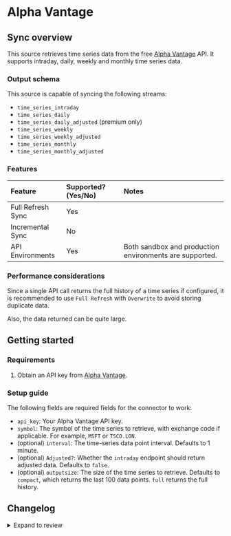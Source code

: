 # Alpha Vantage

## Sync overview

This source retrieves time series data from the free
[Alpha Vantage](https://www.alphavantage.co/) API. It supports intraday, daily,
weekly and monthly time series data.

### Output schema

This source is capable of syncing the following streams:

- `time_series_intraday`
- `time_series_daily`
- `time_series_daily_adjusted` (premium only)
- `time_series_weekly`
- `time_series_weekly_adjusted`
- `time_series_monthly`
- `time_series_monthly_adjusted`

### Features

| Feature           | Supported? \(Yes/No\) | Notes                                                   |
| :---------------- | :-------------------- | :------------------------------------------------------ |
| Full Refresh Sync | Yes                   |                                                         |
| Incremental Sync  | No                    |                                                         |
| API Environments  | Yes                   | Both sandbox and production environments are supported. |

### Performance considerations

Since a single API call returns the full history of a time series if
configured, it is recommended to use `Full Refresh` with `Overwrite` to avoid
storing duplicate data.

Also, the data returned can be quite large.

## Getting started

### Requirements

1. Obtain an API key from [Alpha Vantage](https://www.alphavantage.co/support/#api-key).

### Setup guide

The following fields are required fields for the connector to work:

- `api_key`: Your Alpha Vantage API key.
- `symbol`: The symbol of the time series to retrieve, with exchange code if
  applicable. For example, `MSFT` or `TSCO.LON`.
- (optional) `interval`: The time-series data point interval. Defaults to 1 minute.
- (optional) `Adjusted?`: Whether the `intraday` endpoint should return adjusted
  data. Defaults to `false`.
- (optional) `outputsize`: The size of the time series to retrieve. Defaults to
  `compact`, which returns the last 100 data points. `full` returns the full
  history.

## Changelog

<details>
  <summary>Expand to review</summary>

| Version | Date       | Pull Request                                             | Subject                           |
| :------ | :--------- | :------------------------------------------------------- | :-------------------------------- |
| 0.2.2 | 2025-02-15 | [53933](https://github.com/airbytehq/airbyte/pull/53933) | Update dependencies |
| 0.2.1 | 2025-02-08 | [53421](https://github.com/airbytehq/airbyte/pull/53421) | Update dependencies |
| 0.2.0 | 2025-01-07 | [47275](https://github.com/airbytehq/airbyte/pull/47275) | Migrate to Manifest-only |
| 0.1.30 | 2025-02-01 | [52896](https://github.com/airbytehq/airbyte/pull/52896) | Update dependencies |
| 0.1.29 | 2025-01-25 | [52172](https://github.com/airbytehq/airbyte/pull/52172) | Update dependencies |
| 0.1.28 | 2025-01-18 | [51749](https://github.com/airbytehq/airbyte/pull/51749) | Update dependencies |
| 0.1.27 | 2025-01-11 | [51266](https://github.com/airbytehq/airbyte/pull/51266) | Update dependencies |
| 0.1.26 | 2025-01-04 | [50903](https://github.com/airbytehq/airbyte/pull/50903) | Update dependencies |
| 0.1.25 | 2024-12-28 | [50491](https://github.com/airbytehq/airbyte/pull/50491) | Update dependencies |
| 0.1.24 | 2024-12-21 | [50204](https://github.com/airbytehq/airbyte/pull/50204) | Update dependencies |
| 0.1.23 | 2024-12-14 | [47113](https://github.com/airbytehq/airbyte/pull/47113) | Starting with this version, the Docker image is now rootless. Please note that this and future versions will not be compatible with Airbyte versions earlier than 0.64 |
| 0.1.22 | 2024-10-12 | [46820](https://github.com/airbytehq/airbyte/pull/46820) | Update dependencies |
| 0.1.21 | 2024-10-05 | [46488](https://github.com/airbytehq/airbyte/pull/46488) | Update dependencies |
| 0.1.20 | 2024-09-28 | [46152](https://github.com/airbytehq/airbyte/pull/46152) | Update dependencies |
| 0.1.19 | 2024-09-21 | [45750](https://github.com/airbytehq/airbyte/pull/45750) | Update dependencies |
| 0.1.18 | 2024-09-14 | [45554](https://github.com/airbytehq/airbyte/pull/45554) | Update dependencies |
| 0.1.17 | 2024-09-07 | [45253](https://github.com/airbytehq/airbyte/pull/45253) | Update dependencies |
| 0.1.16 | 2024-08-31 | [44972](https://github.com/airbytehq/airbyte/pull/44972) | Update dependencies |
| 0.1.15 | 2024-08-24 | [44359](https://github.com/airbytehq/airbyte/pull/44359) | Update dependencies |
| 0.1.14 | 2024-08-12 | [43848](https://github.com/airbytehq/airbyte/pull/43848) | Update dependencies |
| 0.1.13 | 2024-08-10 | [43606](https://github.com/airbytehq/airbyte/pull/43606) | Update dependencies |
| 0.1.12 | 2024-08-03 | [43286](https://github.com/airbytehq/airbyte/pull/43286) | Update dependencies |
| 0.1.11 | 2024-07-27 | [42597](https://github.com/airbytehq/airbyte/pull/42597) | Update dependencies |
| 0.1.10 | 2024-07-20 | [42169](https://github.com/airbytehq/airbyte/pull/42169) | Update dependencies |
| 0.1.9 | 2024-07-13 | [41847](https://github.com/airbytehq/airbyte/pull/41847) | Update dependencies |
| 0.1.8 | 2024-07-10 | [41369](https://github.com/airbytehq/airbyte/pull/41369) | Update dependencies |
| 0.1.7 | 2024-07-09 | [41229](https://github.com/airbytehq/airbyte/pull/41229) | Update dependencies |
| 0.1.6 | 2024-07-06 | [40888](https://github.com/airbytehq/airbyte/pull/40888) | Update dependencies |
| 0.1.5 | 2024-06-25 | [40338](https://github.com/airbytehq/airbyte/pull/40338) | Update dependencies |
| 0.1.4 | 2024-06-21 | [39939](https://github.com/airbytehq/airbyte/pull/39939) | Update dependencies |
| 0.1.3 | 2024-06-04 | [38938](https://github.com/airbytehq/airbyte/pull/38938) | [autopull] Upgrade base image to v1.2.1 |
| 0.1.2 | 2024-05-21 | [38512](https://github.com/airbytehq/airbyte/pull/38512) | [autopull] base image + poetry + up_to_date |
| 0.1.1 | 2022-12-16 | [20564](https://github.com/airbytehq/airbyte/pull/20564) | add quote stream to alpha-vantage |
| 0.1.0 | 2022-10-21 | [18320](https://github.com/airbytehq/airbyte/pull/18320) | New source |

</details>
